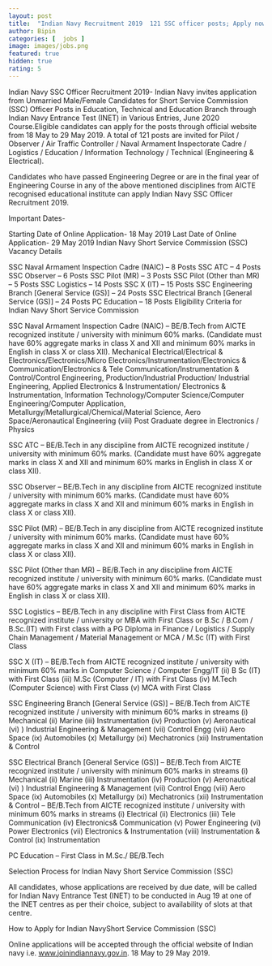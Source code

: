 ```yaml
---
layout: post
title:  "Indian Navy Recruitment 2019  121 SSC officer posts; Apply now "
author: Bipin
categories: [  jobs ]
image: images/jobs.png
featured: true
hidden: true
rating: 5
---
```


Indian Navy SSC Officer Recruitment 2019- Indian Navy invites application from Unmarried Male/Female Candidates for Short Service Commission (SSC) Officer Posts in Education, Technical and Education Branch through Indian Navy Entrance Test (INET) in Various Entries, June 2020 Course.Eligible candidates can apply for the posts through official website from 18 May to 29 May 2019. A total of 121 posts are invited for Pilot / Observer / Air Traffic Controller / Naval Armament Inspectorate Cadre / Logistics / Education / Information Technology / Technical (Engineering & Electrical).

Candidates who have passed Engineering Degree or are in the final year of Engineering Course in any of the above mentioned disciplines from AICTE recognised educational institute can apply Indian Navy SSC Officer Recruitment 2019.

Important Dates-

Starting Date of Online Application- 18 May 2019
Last Date of Online Application- 29 May 2019
Indian Navy Short Service Commission (SSC) Vacancy Details

SSC Naval Armament Inspection Cadre (NAIC) – 8 Posts
SSC ATC – 4 Posts
SSC Observer – 6 Posts
SSC Pilot (MR) – 3 Posts
SSC Pilot (Other than MR) – 5 Posts
SSC Logistics – 14 Posts
SSC X (IT) – 15 Posts
SSC Engineering Branch [General Service (GS)] – 24 Posts
SSC Electrical Branch [General Service (GS)] – 24 Posts
PC Education – 18 Posts
Eligibility Criteria for Indian Navy Short Service Commission

SSC Naval Armament Inspection Cadre (NAIC) – BE/B.Tech from AICTE recognized institute / university with minimum 60% marks. (Candidate must have 60% aggregate marks in class X and XII and minimum 60% marks in English in class X or class XII). Mechanical Electrical/Electrical & Electronics/Electronics/Micro
Electronics/Instrumentation/Electronics & Communication/Electronics & Tele Communication/Instrumentation & Control/Control Engineering, Production/Industrial Production/ Industrial Engineering, Applied Electronics & Instrumentation/ Electronics & Instrumentation, Information Technology/Computer Science/Computer Engineering/Computer Application, Metallurgy/Metallurgical/Chemical/Material Science, Aero Space/Aeronautical Engineering (viii) Post Graduate degree in Electronics / Physics

SSC ATC – BE/B.Tech in any discipline from AICTE recognized institute / university with minimum 60% marks. (Candidate must have 60% aggregate marks in class X and XII and minimum 60% marks in English in class X or class XII).

SSC Observer – BE/B.Tech in any discipline from AICTE recognized institute / university with minimum 60% marks. (Candidate must have 60% aggregate marks in class X and XII and minimum 60% marks in English in class X or class XII).

SSC Pilot (MR) – BE/B.Tech in any discipline from AICTE recognized institute / university with minimum 60% marks. (Candidate must have 60% aggregate marks in class X and XII and minimum 60% marks in English in class X or class XII).

SSC Pilot (Other than MR) – BE/B.Tech in any discipline from AICTE recognized institute / university with minimum 60% marks. (Candidate must have 60% aggregate marks in class X and XII and minimum 60% marks in English in class X or class XII).

SSC Logistics – BE/B.Tech in any discipline with First Class from AICTE recognized institute / university or MBA with First Class or B.Sc / B.Com / B.Sc.(IT) with First class with a PG Diploma in Finance / Logistics / Supply Chain Management / Material Management or MCA / M.Sc (IT) with First Class

SSC X (IT) – BE/B.Tech from AICTE recognized institute / university with minimum 60% marks in Computer Science / Computer Engg/IT (ii) B Sc (IT) with First Class (iii) M.Sc (Computer / IT) with First Class (iv) M.Tech (Computer Science) with First Class (v) MCA with First Class

SSC Engineering Branch [General Service (GS)] – BE/B.Tech from AICTE recognized institute / university with minimum 60% marks in streams (i) Mechanical (ii) Marine (iii) Instrumentation (iv) Production (v) Aeronautical (vi) ) Industrial Engineering & Management (vii) Control Engg (viii) Aero Space (ix) Automobiles (x) Metallurgy (xi) Mechatronics (xii) Instrumentation & Control

SSC Electrical Branch [General Service (GS)] – BE/B.Tech from AICTE recognized institute / university with minimum 60% marks in streams (i) Mechanical (ii) Marine (iii) Instrumentation (iv) Production (v) Aeronautical (vi) ) Industrial Engineering & Management (vii) Control Engg (viii) Aero Space (ix) Automobiles (x) Metallurgy (xi) Mechatronics (xii) Instrumentation & Control – BE/B.Tech from AICTE recognized institute / university with minimum 60% marks in streams (i) Electrical (ii) Electronics (iii) Tele Communication (iv) Electronics& Communication (v) Power Engineering (vi) Power Electronics (vii) Electronics & Instrumentation (viii) Instrumentation & Control (ix) Instrumentation

PC Education – First Class in M.Sc./ BE/B.Tech

Selection Process for Indian Navy Short Service Commission (SSC)

All candidates, whose applications are received by due date, will be called for Indian Navy Entrance Test (INET) to be conducted in Aug 19 at one of the INET centres as per their choice, subject to availability of slots at that centre.

How to Apply for Indian NavyShort Service Commission (SSC)

Online applications will be accepted through the official website of Indian navy i.e. www.joinindiannavy.gov.in. 18 May to 29 May 2019.